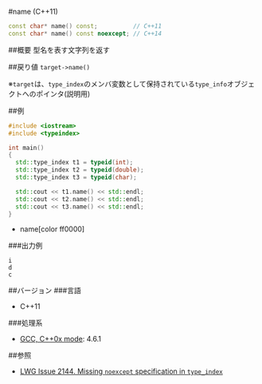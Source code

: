 #name (C++11)
```cpp
const char* name() const;          // C++11
const char* name() const noexcept; // C++14
```

##概要
型名を表す文字列を返す


##戻り値
`target->name()`

※`target`は、`type_index`のメンバ変数として保持されている`type_info`オブジェクトへのポインタ(説明用)


##例
```cpp
#include <iostream>
#include <typeindex>

int main()
{
  std::type_index t1 = typeid(int);
  std::type_index t2 = typeid(double);
  std::type_index t3 = typeid(char);

  std::cout << t1.name() << std::endl;
  std::cout << t2.name() << std::endl;
  std::cout << t3.name() << std::endl;
}
```
* name[color ff0000]

###出力例
```
i
d
c
```

##バージョン
###言語
- C++11

###処理系
- [GCC, C++0x mode](/implementation.md#gcc): 4.6.1


##参照
- [LWG Issue 2144. Missing `noexcept` specification in `type_index`](http://www.open-std.org/jtc1/sc22/wg21/docs/lwg-defects.html#2144)

